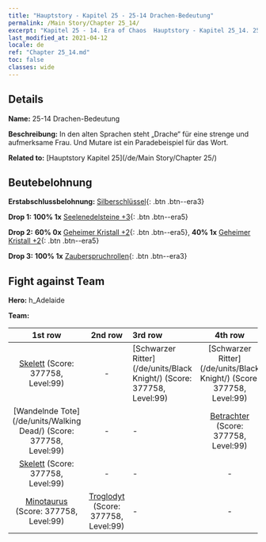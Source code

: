 ```yaml
---
title: "Hauptstory - Kapitel 25 - 25-14 Drachen-Bedeutung"
permalink: /Main Story/Chapter 25_14/
excerpt: "Kapitel 25 - 14. Era of Chaos  Hauptstory - Kapitel 25_14. 25-14 Drachen-Bedeutung"
last_modified_at: 2021-04-12
locale: de
ref: "Chapter 25_14.md"
toc: false
classes: wide
---
```


## Details

 **Name:** 25-14 Drachen-Bedeutung

 **Beschreibung:** In den alten Sprachen steht „Drache“ für eine strenge und aufmerksame Frau. Und Mutare ist ein Paradebeispiel für das Wort.

 **Related to:** [Hauptstory Kapitel 25](/de/Main Story/Chapter 25/)

## Beutebelohnung

 **Erstabschlussbelohnung:** [Silberschlüssel](/de/Items/con_693/){: .btn .btn--era3}

 **Drop 1:** **100% 1x** [Seelenedelsteine +3](/de/Items/mat_86/){: .btn .btn--era5}

 **Drop 2:** **60% 0x** [Geheimer Kristall +2](/de/Items/mat_80/){: .btn .btn--era5}, **40% 1x** [Geheimer Kristall +2](/de/Items/mat_80/){: .btn .btn--era5}

 **Drop 3:** **100% 1x** [Zauberspruchrollen](/de/Items/con_694/){: .btn .btn--era3}


## Fight against Team
 **Hero:** h_Adelaide

 **Team:**


  | 1st row | 2nd row | 3rd row | 4th row |
  |:----:|:----:|:----|:----:|
  | [Skelett](/de/units/Skeleton/) (Score: 377758, Level:99)  | - | [Schwarzer Ritter](/de/units/Black Knight/) (Score: 377758, Level:99)  | [Schwarzer Ritter](/de/units/Black Knight/) (Score: 377758, Level:99)  |
  | [Wandelnde Tote](/de/units/Walking Dead/) (Score: 377758, Level:99)  | - | - | [Betrachter](/de/units/Beholder/) (Score: 377758, Level:99)  |
  | [Skelett](/de/units/Skeleton/) (Score: 377758, Level:99)  | - | - | - |
  | [Minotaurus](/de/units/Minotaur/) (Score: 377758, Level:99)  | [Troglodyt](/de/units/Troglodyte/) (Score: 377758, Level:99)  | - | - |


